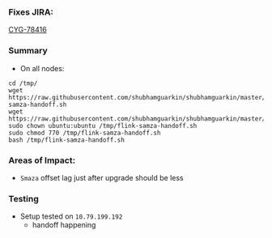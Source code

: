 ### Fixes JIRA:

[CYG-78416](https://jira.eng.vmware.com/browse/CYG-78416)


### Summary


- On all nodes:
```
cd /tmp/
wget https://raw.githubusercontent.com/shubhamguarkin/shubhamguarkin/master/flink-samza-handoff.sh
wget https://raw.githubusercontent.com/shubhamguarkin/shubhamguarkin/master/flink_to_samza_pre_upgrade_handoff.py
sudo chown ubuntu:ubuntu /tmp/flink-samza-handoff.sh 
sudo chmod 770 /tmp/flink-samza-handoff.sh
bash /tmp/flink-samza-handoff.sh 
```





### Areas of Impact:

* `Smaza` offset lag just after upgrade should be less
### Testing


* Setup tested on `10.79.199.192`
   * handoff happening

